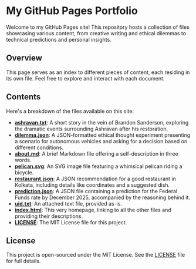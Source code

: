# My GitHub Pages Portfolio

Welcome to my GitHub Pages site! This repository hosts a collection of files showcasing various content, from creative writing and ethical dilemmas to technical predictions and personal insights.

## Overview

This page serves as an index to different pieces of content, each residing in its own file. Feel free to explore and interact with each document.

## Contents

Here's a breakdown of the files available on this site:

*   **[ashravan.txt](ashravan.txt)**: A short story in the vein of Brandon Sanderson, exploring the dramatic events surrounding Ashravan after his restoration.
*   **[dilemma.json](dilemma.json)**: A JSON-formatted ethical thought experiment presenting a scenario for autonomous vehicles and asking for a decision based on different conditions.
*   **[about.md](about.md)**: A brief Markdown file offering a self-description in three words.
*   **[pelican.svg](pelican.svg)**: An SVG image file featuring a whimsical pelican riding a bicycle.
*   **[restaurant.json](restaurant.json)**: A JSON recommendation for a good restaurant in Kolkata, including details like coordinates and a suggested dish.
*   **[prediction.json](prediction.json)**: A JSON file containing a prediction for the Federal Funds rate by December 2025, accompanied by the reasoning behind it.
*   **[uid.txt](uid.txt)**: An attached text file, provided as-is.
*   **[index.html](index.html)**: This very homepage, linking to all the other files and providing their descriptions.
*   **[LICENSE](LICENSE)**: The MIT License file for this project.

## License

This project is open-sourced under the MIT License. See the [LICENSE](LICENSE) file for full details.
